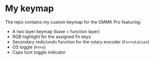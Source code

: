 # My keymap

The repo contains my custom keymap for the GMMK Pro featuring:

- A two layer keymap (base + function layer)
- RGB highlight for the assigned Fn keys
- Secondary redo/undo function for the rotary encoder (`Fn+rotation`)
- OS toggle (`Fn+o`)
- Caps lock toggle indicator